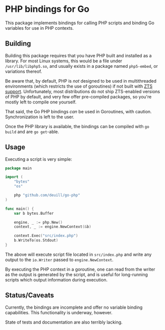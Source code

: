 # PHP bindings for Go

This package implements bindings for calling PHP scripts and binding Go variables for use in PHP contexts.

## Building

Building this package requires that you have PHP built and installed as a library. For most Linux systems, this would be a file under `/usr/lib/libphp5.so`, and usually exists in a package named `php5-embed`, or variations thereof.

Be aware that, by default, PHP is *not* designed to be used in multithreaded environments (which restricts the use of goroutines) if not built with [ZTS support](https://secure.php.net/manual/en/pthreads.requirements.php). Unfortunately, most distributions do not ship ZTS-enabled versions of PHP by default, and very few offer pre-compiled packages, so you're mostly left to compile one yourself.

That said, the Go PHP bindings *can* be used in Goroutines, with caution. Synchronization is left to the user.

Once the PHP library is available, the bindings can be compiled with `go build` and are `go get`-able.

## Usage

Executing a script is very simple:

```go
package main

import (
    "bytes"
    "os"

    php "github.com/deuill/go-php"
)

func main() {
    var b bytes.Buffer

    engine, _ := php.New()
    context, _ := engine.NewContext(&b)

    context.Exec("src/index.php")
    b.WriteTo(os.Stdout)
}
```

The above will execute script file located in `src/index.php` and write any output to the `io.Writer` passed to `engine.NewContext`.

By executing the PHP context in a goroutine, one can read from the writer as the output is generated by the script, and is useful for long-running scripts which output information during execution.

## Status/Caveats

Currently, the bindings are incomplete and offer no variable binding capabilities. This functionality is underway, however.

State of tests and documentation are also terribly lacking.